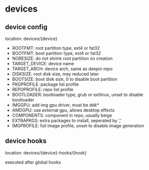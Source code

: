 # devices

## device config

location: devices/{device}

- ROOTFMT: root partition type, ext4 or fat32
- BOOTFMT: boot partition type, ext4 or fat32
- NORESIZE: do not shrink root partition on creation
- TARGET_DEVICE: device name
- TARGET_ARCH: device arch, same as deepin repo
- DISKSIZE: root disk size, may reduced later
- BOOTSIZE: boot disk size, 0 to disable boot partition
- PKGPROFILE: package list profile
- REPOPROFILE: repo list profile
- BOOTLOADER: bootloader type, grub or extlinux, unset to disable bootloader
- IMGGPU: add img gpu driver, must be ddk*
- AMDGPU: use external gpu, allows desktop effects
- COMPONENTS: component in repo, usually beige
- EXTRAPKGS: extra packages to install, seperated by ','
- IMGPROFILE: full image profile, unset to disable image generation

## device hooks

location: devices/{device}-hooks/{hook}

executed after global hooks
